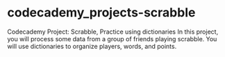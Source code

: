 # codecademy_projects-scrabble
Codecademy Project: Scrabble, Practice using dictionaries
In this project, you will process some data from a group of friends playing scrabble. You will use dictionaries to organize players, words, and points.
